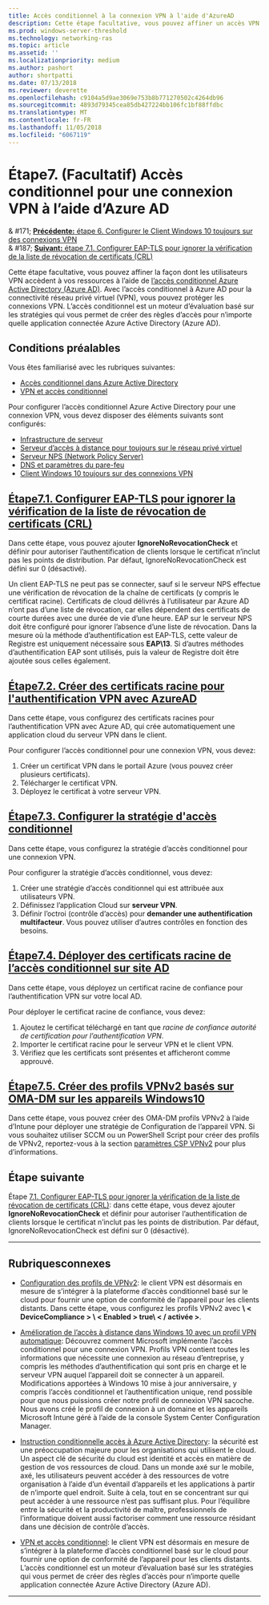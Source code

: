 ```yaml
---
title: Accès conditionnel à la connexion VPN à l'aide d'AzureAD
description: Cette étape facultative, vous pouvez affiner un accès VPN aux utilisateurs comment autorisé vos ressources à l’aide de l’accès conditionnel Azure Active Directory (Azure AD).
ms.prod: windows-server-threshold
ms.technology: networking-ras
ms.topic: article
ms.assetid: ''
ms.localizationpriority: medium
ms.author: pashort
author: shortpatti
ms.date: 07/13/2018
ms.reviewer: deverette
ms.openlocfilehash: c9104a5d9ae3069e753b8b771270502c4264db96
ms.sourcegitcommit: 4893d79345cea85db427224bb106fc1bf88ffdbc
ms.translationtype: MT
ms.contentlocale: fr-FR
ms.lasthandoff: 11/05/2018
ms.locfileid: "6067119"
---
```

# Étape7. (Facultatif) Accès conditionnel pour une connexion VPN à l’aide d’Azure AD

& #171;  [ **Précédente:** étape 6. Configurer le Client Windows 10 toujours sur des connexions VPN](always-on-vpn/deploy/vpn-deploy-client-vpn-connections.md)<br>
& #187; [ **Suivant:** étape 7.1. Configurer EAP-TLS pour ignorer la vérification de la liste de révocation de certificats (CRL)](vpn-config-eap-tls-to-ignore-crl-checking.md)

Cette étape facultative, vous pouvez affiner la façon dont les utilisateurs VPN accèdent à vos ressources à l’aide de [l’accès conditionnel Azure Active Directory (Azure AD)](https://docs.microsoft.com/azure/active-directory/active-directory-conditional-access-azure-portal). Avec l’accès conditionnel à Azure AD pour la connectivité réseau privé virtuel (VPN), vous pouvez protéger les connexions VPN. L’accès conditionnel est un moteur d’évaluation basé sur les stratégies qui vous permet de créer des règles d’accès pour n’importe quelle application connectée Azure Active Directory (Azure AD). 

## Conditions préalables

Vous êtes familiarisé avec les rubriques suivantes:
- [Accès conditionnel dans Azure Active Directory](https://docs.microsoft.com/azure/active-directory/active-directory-conditional-access-azure-portal)
- [VPN et accès conditionnel](https://docs.microsoft.com/windows/access-protection/vpn/vpn-conditional-access)

Pour configurer l’accès conditionnel Azure Active Directory pour une connexion VPN, vous devez disposer des éléments suivants sont configurés:
- [Infrastructure de serveur](always-on-vpn/deploy/vpn-deploy-server-infrastructure.md)
- [Serveur d’accès à distance pour toujours sur le réseau privé virtuel](always-on-vpn/deploy/vpn-deploy-ras.md)
- [Serveur NPS \(Network Policy Server\)](always-on-vpn/deploy/vpn-deploy-nps.md)
- [DNS et paramètres du pare-feu](always-on-vpn/deploy/vpn-deploy-dns-firewall.md)
- [Client Windows 10 toujours sur des connexions VPN](always-on-vpn/deploy/vpn-deploy-client-vpn-connections.md)

## [Étape7.1. Configurer EAP-TLS pour ignorer la vérification de la liste de révocation de certificats (CRL)](vpn-config-eap-tls-to-ignore-crl-checking.md)

Dans cette étape, vous pouvez ajouter **IgnoreNoRevocationCheck** et définir pour autoriser l’authentification de clients lorsque le certificat n’inclut pas les points de distribution. Par défaut, IgnoreNoRevocationCheck est défini sur 0 (désactivé).

Un client EAP-TLS ne peut pas se connecter, sauf si le serveur NPS effectue une vérification de révocation de la chaîne de certificats (y compris le certificat racine). Certificats de cloud délivrés à l’utilisateur par Azure AD n’ont pas d’une liste de révocation, car elles dépendent des certificats de courte durées avec une durée de vie d’une heure. EAP sur le serveur NPS doit être configuré pour ignorer l’absence d’une liste de révocation. Dans la mesure où la méthode d’authentification est EAP-TLS, cette valeur de Registre est uniquement nécessaire sous **EAP\13**. Si d’autres méthodes d’authentification EAP sont utilisés, puis la valeur de Registre doit être ajoutée sous celles également. 




## [Étape7.2. Créer des certificats racine pour l'authentification VPN avec AzureAD](vpn-create-root-cert-for-vpn-auth-azure-ad.md)

Dans cette étape, vous configurez des certificats racines pour l’authentification VPN avec Azure AD, qui crée automatiquement une application cloud du serveur VPN dans le client.  

Pour configurer l’accès conditionnel pour une connexion VPN, vous devez:
1. Créer un certificat VPN dans le portail Azure (vous pouvez créer plusieurs certificats).
2. Télécharger le certificat VPN.
3. Déployez le certificat à votre serveur VPN.

## [Étape7.3. Configurer la stratégie d'accès conditionnel](vpn-config-conditional-access-policy.md)

Dans cette étape, vous configurez la stratégie d’accès conditionnel pour une connexion VPN. 

Pour configurer la stratégie d’accès conditionnel, vous devez:
1. Créer une stratégie d’accès conditionnel qui est attribuée aux utilisateurs VPN.
2. Définissez l’application Cloud sur **serveur VPN**.
3. Définir l’octroi (contrôle d’accès) pour **demander une authentification multifacteur**.  Vous pouvez utiliser d’autres contrôles en fonction des besoins.

## [Étape7.4. Déployer des certificats racine de l’accès conditionnel sur site AD](vpn-deploy-cond-access-root-cert-to-on-premise-ad.md)

Dans cette étape, vous déployez un certificat racine de confiance pour l’authentification VPN sur votre local AD.

Pour déployer le certificat racine de confiance, vous devez:
1. Ajoutez le certificat téléchargé en tant que *racine de confiance autorité de certification pour l’authentification VPN*.
2. Importer le certificat racine pour le serveur VPN et le client VPN.
3. Vérifiez que les certificats sont présentes et afficheront comme approuvé.


## [Étape7.5. Créer des profils VPNv2 basés sur OMA-DM sur les appareils Windows10](vpn-create-oma-dm-based-vpnv2-profiles.md)

Dans cette étape, vous pouvez créer des OMA-DM profils VPNv2 à l’aide d’Intune pour déployer une stratégie de Configuration de l’appareil VPN. Si vous souhaitez utiliser SCCM ou un PowerShell Script pour créer des profils de VPNv2, reportez-vous à la section [paramètres CSP VPNv2](https://docs.microsoft.com/windows/client-management/mdm/vpnv2-csp) pour plus d’informations. 


## Étape suivante
Étape [7.1. Configurer EAP-TLS pour ignorer la vérification de la liste de révocation de certificats (CRL)](vpn-config-eap-tls-to-ignore-crl-checking.md): dans cette étape, vous devez ajouter **IgnoreNoRevocationCheck** et définir pour autoriser l’authentification de clients lorsque le certificat n’inclut pas les points de distribution. Par défaut, IgnoreNoRevocationCheck est défini sur 0 (désactivé).

---

## Rubriquesconnexes
- [Configuration des profils de VPNv2](https://docs.microsoft.com/windows/access-protection/vpn/vpn-conditional-access): le client VPN est désormais en mesure de s’intégrer à la plateforme d’accès conditionnel basé sur le cloud pour fournir une option de conformité de l’appareil pour les clients distants. Dans cette étape, vous configurez les profils VPNv2 avec **\ < DeviceCompliance > \ < Enabled > true\ < / activée >**. 
 
- [Amélioration de l’accès à distance dans Windows 10 avec un profil VPN automatique](https://www.microsoft.com/itshowcase/Article/Content/894/Enhancing-remote-access-in-Windows-10-with-an-automatic-VPN-profile): Découvrez comment Microsoft implémente l’accès conditionnel pour une connexion VPN. Profils VPN contient toutes les informations que nécessite une connexion au réseau d’entreprise, y compris les méthodes d’authentification qui sont pris en charge et le serveur VPN auquel l’appareil doit se connecter à un appareil. Modifications apportées à Windows 10 mise à jour anniversaire, y compris l’accès conditionnel et l’authentification unique, rend possible pour que nous puissions créer notre profil de connexion VPN sacoche. Nous avons créé le profil de connexion à un domaine et les appareils Microsoft Intune géré à l’aide de la console System Center Configuration Manager. 

- [Instruction conditionnelle accès à Azure Active Directory](https://docs.microsoft.com/azure/active-directory/active-directory-conditional-access-azure-portal): la sécurité est une préoccupation majeure pour les organisations qui utilisent le cloud. Un aspect clé de sécurité du cloud est identité et accès en matière de gestion de vos ressources de cloud. Dans un monde axé sur le mobile, axé, les utilisateurs peuvent accéder à des ressources de votre organisation à l’aide d’un éventail d’appareils et les applications à partir de n’importe quel endroit. Suite à cela, tout en se concentrant sur qui peut accéder à une ressource n’est pas suffisant plus. Pour l’équilibre entre la sécurité et la productivité de maître, professionnels de l’informatique doivent aussi factoriser comment une ressource résidant dans une décision de contrôle d’accès.

- [VPN et accès conditionnel](https://docs.microsoft.com/windows/access-protection/vpn/vpn-conditional-access): le client VPN est désormais en mesure de s’intégrer à la plateforme d’accès conditionnel basé sur le cloud pour fournir une option de conformité de l’appareil pour les clients distants. L’accès conditionnel est un moteur d’évaluation basé sur les stratégies qui vous permet de créer des règles d’accès pour n’importe quelle application connectée Azure Active Directory (Azure AD). 

---